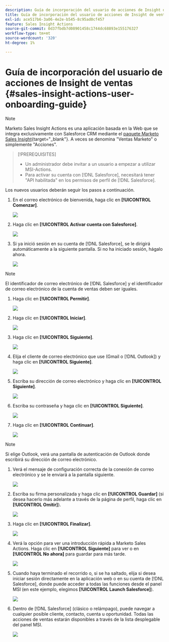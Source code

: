 ```yaml
---
description: Guía de incorporación del usuario de acciones de Insight de ventas - Documentos de Marketo - Documentación del producto
title: Guía de incorporación del usuario de acciones de Insight de ventas
exl-id: ace517b6-3a06-4e2e-b545-8c95ad0cf457
feature: Sales Insight Actions
source-git-commit: 0d37fbdb7d08901458c1744dc68893e155176327
workflow-type: tm+mt
source-wordcount: '320'
ht-degree: 1%

---
```


# Guía de incorporación del usuario de acciones de Insight de ventas {#sales-insight-actions-user-onboarding-guide}

>[!NOTE]
>
>Marketo Sales Insight Actions es una aplicación basada en la Web que se integra exclusivamente con Salesforce CRM mediante el [paquete Marketo Sales Insight](/help/marketo/product-docs/marketo-sales-insight/msi-for-salesforce/installation/install-marketo-sales-insight-package-in-salesforce-appexchange.md){target="_blank"}. A veces se denomina &quot;Ventas Marketo&quot; o simplemente &quot;Acciones&quot;.

>[!PREREQUISITES]
>
>* Un administrador debe invitar a un usuario a empezar a utilizar MSI-Actions.
>* Para activar su cuenta con [!DNL Salesforce], necesitará tener &quot;API habilitada&quot; en los permisos de perfil de [!DNL Salesforce].

Los nuevos usuarios deberán seguir los pasos a continuación.

1. En el correo electrónico de bienvenida, haga clic en **[!UICONTROL Comenzar]**.

   ![](assets/sales-insight-actions-user-onboarding-guide-1.png)

1. Haga clic en **[!UICONTROL Activar cuenta con Salesforce]**.

   ![](assets/sales-insight-actions-user-onboarding-guide-2.png)

1. Si ya inició sesión en su cuenta de [!DNL Salesforce], se le dirigirá automáticamente a la siguiente pantalla. Si no ha iniciado sesión, hágalo ahora.

   ![](assets/sales-insight-actions-user-onboarding-guide-3.png)

>[!NOTE]
>
>El identificador de correo electrónico de [!DNL Salesforce] y el identificador de correo electrónico de la cuenta de ventas deben ser iguales.

1. Haga clic en **[!UICONTROL Permitir]**.

   ![](assets/sales-insight-actions-user-onboarding-guide-4.png)

1. Haga clic en **[!UICONTROL Iniciar]**.

   ![](assets/sales-insight-actions-user-onboarding-guide-5.png)

1. Haga clic en **[!UICONTROL Siguiente]**.

   ![](assets/sales-insight-actions-user-onboarding-guide-6.png)

1. Elija el cliente de correo electrónico que use (Gmail o [!DNL Outlook]) y haga clic en **[!UICONTROL Siguiente]**.

   ![](assets/sales-insight-actions-user-onboarding-guide-7.png)

1. Escriba su dirección de correo electrónico y haga clic en **[!UICONTROL Siguiente]**.

   ![](assets/sales-insight-actions-user-onboarding-guide-8.png)

1. Escriba su contraseña y haga clic en **[!UICONTROL Siguiente]**.

   ![](assets/sales-insight-actions-user-onboarding-guide-9.png)

1. Haga clic en **[!UICONTROL Continuar]**.

   ![](assets/sales-insight-actions-user-onboarding-guide-10.png)

>[!NOTE]
>
>Si elige Outlook, verá una pantalla de autenticación de Outlook donde escribirá su dirección de correo electrónico.

1. Verá el mensaje de configuración correcta de la conexión de correo electrónico y se le enviará a la pantalla siguiente.

   ![](assets/sales-insight-actions-user-onboarding-guide-11.png)

1. Escriba su firma personalizada y haga clic en **[!UICONTROL Guardar]** (si desea hacerlo más adelante a través de la página de perfil, haga clic en **[!UICONTROL Omitir]**).

   ![](assets/sales-insight-actions-user-onboarding-guide-12.png)

1. Haga clic en **[!UICONTROL Finalizar]**.

   ![](assets/sales-insight-actions-user-onboarding-guide-13.png)

1. Verá la opción para ver una introducción rápida a Marketo Sales Actions. Haga clic en **[!UICONTROL Siguiente]** para ver o en **[!UICONTROL No ahora]** para guardar para más tarde.

   ![](assets/sales-insight-actions-user-onboarding-guide-14.png)

1. Cuando haya terminado el recorrido o, si se ha saltado, elija si desea iniciar sesión directamente en la aplicación web o en su cuenta de [!DNL Salesforce], donde puede acceder a todas las funciones desde el panel MSI (en este ejemplo, elegimos **[!UICONTROL Launch Salesforce]**).

   ![](assets/sales-insight-actions-user-onboarding-guide-15.png)

1. Dentro de [!DNL Salesforce] (clásico o relámpago), puede navegar a cualquier posible cliente, contacto, cuenta u oportunidad. Todas las acciones de ventas estarán disponibles a través de la lista desplegable del panel MSI.

   ![](assets/sales-insight-actions-user-onboarding-guide-16.png)
